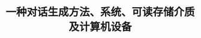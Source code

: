 ---
layout: page
title: 一种对话生成方法、系统、可读存储介质及计算机设备
description: CN110321417B
img:
importance: 10
category: 
---